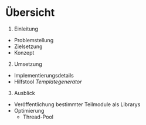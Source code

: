 # Übersicht
1. Einleitung
  - Problemstellung
  - Zielsetzung
  - Konzept
2. Umsetzung
  - Implementierungsdetails
  - Hilfstool *Templategenerator*



  


3. Ausblick
  - Veröffentlichung bestimmter Teilmodule als Librarys
  - Optimierung
    - Thread-Pool